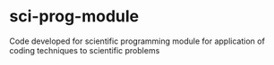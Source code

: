 # sci-prog-module
Code developed for scientific programming module for application of coding techniques to scientific problems
